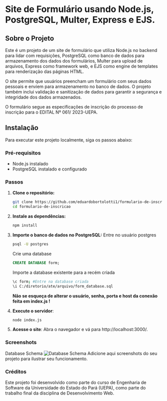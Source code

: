 # Site de Formulário usando Node.js, PostgreSQL, Multer, Express e EJS.

## Sobre o Projeto

Este é um projeto de um site de formulário que utiliza Node.js no backend para lidar com requisições, PostgreSQL como banco de dados para armazenamento dos dados dos formulários, Multer para upload de arquivos, Express como framework web, e EJS como engine de templates para renderização das páginas HTML.

O site permite que usuários preencham um formulário com seus dados pessoais e enviem para armazenamento no banco de dados. O projeto também inclui validação e sanitização de dados para garantir a segurança e integridade dos dados armazenados.

O formulário segue as especificações de inscrição do processo de inscrição para o EDITAL Nº 061/ 2023-UEPA.

## Instalação

Para executar este projeto localmente, siga os passos abaixo:

### Pré-requisitos

- Node.js instalado
- PostgreSQL instalado e configurado

### Passos

1. **Clone o repositório:**

   ```bash
   git clone https://github.com/eduardobortolotti1/formulario-de-inscricao/
   cd formulario-de-inscricao
    ```
2. **Instale as dependências:**
    ```bash
    npm install
    ```
2. **Importe o banco de dados no PostgreSQL:**
Entre no usuário postgres
    ```bash
    psql -U postgres
    ```
    Crie uma database
    ```sql
    CREATE DATABASE form;
    ```
    Importe a database existente para a recém criada
    ```bash
    \c form; #Entre na database criada
    \i C:/diretorio/ate/arquivo/form_database.sql
    ```
    **Não se esqueça de alterar o usuário, senha, porta e host da conexão feita em index.js !**

3. **Execute o servidor**:
    ```bash
    node index.js
    ```
4. **Acesse o site**:
    Abra o navegador e vá para http://localhost:3000/.

### Screenshots
Database Schema
![Database Schema](https://i.ibb.co/QMcfp4z/database-schema.png "Text to show on mouseover")
Adicione aqui screenshots do seu projeto para ilustrar seu funcionamento.

### Créditos

Este projeto foi desenvolvido como parte do curso de Engenharia de Software da Universidade do Estado do Pará (UEPA), como parte do trabalho final da disciplina de Desenvolvimento Web.
